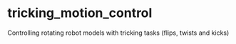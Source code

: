 # tricking_motion_control
Controlling rotating robot models with tricking tasks (flips, twists and kicks)
